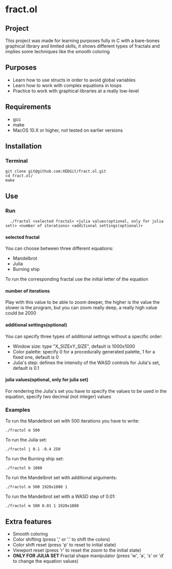 # fract.ol
## Project
This project was made for learning purposes fully in C with a bare-bones graphical library and limited skills, 
it shows different types of fractals and implies some techniques like the smooth coloring

## Purposes
  * Learn how to use structs in order to avoid global variables
  * Learn how to work with complex equations in loops
  * Practice to work with graphical libraries at a really low-level

## Requirements
  * gcc
  * make
  * MacOS 10.X or higher, not tested on earlier versions

## Installation
### Terminal
    git clone git@github.com:XEDGit/fract.ol.git
    cd fract.ol/
    make

## Use
### Run
      ./fractol <selected fractal> <julia values(optional, only for julia set)> <number of iterations> <additional settings(optional)>

#### selected fractal

You can choose between three different equations:

* Mandelbrot
* Julia
* Burning ship

To run the corresponding fractal use the initial letter of the equation

#### number of iterations

Play with this value to be able to zoom deeper, the higher is the value the slower is the program, but you can zoom 
really deep, a  really high value could be 2000

#### additional settings(optional)
You can specify three types of additional settings without a specific order:

* Window size:    type "X_SIZExY_SIZE", default is 1000x1000
* Color palette:  specify 0 for a procedurally generated palette, 1 for a fixed one, default is 0
* Julia's step:   defines the intensity of the WASD controls for Julia's set, default is 0.1

#### julia values(optional, only for julia set)
For rendering the Julia's set you have to specify the values to be used in the equation, specify two decimal (not integer) values

### Examples
To run the Mandelbrot set with 500 iterations you have to write:  

    ./fractol m 500
To run the Julia set:  

    ./fractol j 0.1 -0.4 250
To run the Burning ship set:  

    ./fractol b 1000
To run the Mandelbrot set with additional arguments:  
    
    ./fractol m 500 1920x1080 1
To run the Mandelbrot set with a WASD step of 0.01:  
    
    ./fractol m 500 0.01 1 1920x1080

## Extra features

* Smooth coloring
* Color shifting (press ',' or '.' to shift the colors)
* Color shift reset (press 'p' to reset to initial state)
* Viewport reset (press 'r' to reset the zoom to the initial state)
* **ONLY FOR JULIA SET** Fractal shape manipulator (press 'w', 'a', 's' or 'd' to change the equation values)
